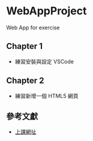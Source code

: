 # WebAppProject
Web App for exercise

## Chapter 1
+ 練習安裝與設定 VSCode

## Chapter 2
+ 練習新增一個 HTML5 網頁


## 參考文獻
+ [上課網址](https://webprogram.onlinedoc.tw/search/label/Contents)